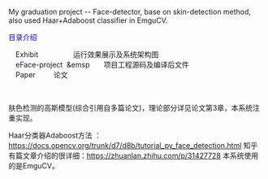 My graduation project -- Face-detector, base on skin-detection method, also used Haar+Adaboost classifier in EmguCV.

<font color=blue>目录介绍</font>

&emsp;Exhibit        &emsp;       运行效果展示及系统架构图<br>
&emsp;eFace-project  &emsp       项目工程源码及编译后文件  <br>
&emsp;Paper          &emsp;&emsp;       论文  <br>
  
  
	
肤色检测的高斯模型(综合引用自多篇论文)，理论部分详见论文第3章，本系统注重实现。

Haar分类器Adaboost方法 ：https://docs.opencv.org/trunk/d7/d8b/tutorial_py_face_detection.html
知乎有篇文章介绍的很详细：https://zhuanlan.zhihu.com/p/31427728
本系统使用的是EmguCV。
  
